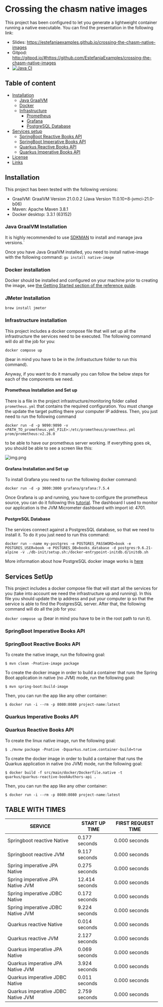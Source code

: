 # Crossing the chasm native images

This project has been configured to let you generate a lightweight container running a native executable.
You can find the presentation in the following link: 

- Slides: https://estefaniaexamples.github.io/crossing-the-chasm-native-images
- Gitpod: http://gitpod.io/#https://github.com/EstefaniaExamples/crossing-the-chasm-native-images
- [![Java CI](https://github.com/EstefaniaExamples/crossing-the-chasm-native-images/actions/workflows/build.yml/badge.svg)](https://github.com/EstefaniaExamples/crossing-the-chasm-native-images/actions/workflows/build.yml)

## Table of content

- [Installation](#installation)
    - [Java GraalVM](#java-graalvm-installation)
    - [Docker](#docker-installation)
    - [Infrastructure](#install-all-infra)
        - [Prometheus](#prometheus-installation-and-set-up)
        - [Grafana](#grafana-installation-and-set-up)
        - [PostgreSQL Database](#postgresql-database)
- [Services setup](#services-setup)
    - [SpringBoot Reactive Books API](#springboot-reactive-books-api)
    - [SpringBoot Imperative Books API](#springboot-imperative-books-api)
    - [Quarkus Reactive Books API](#quarkus-reactive-books-api)
    - [Quarkus Imperative Books API](#quarkus-imperative-books-api)
- [License](#license)
- [Links](#links)


## Installation

This project has been tested with the following versions:

- GraalVM: GraalVM Version 21.0.0.2 (Java Version 11.0.10+8-jvmci-21.0-b06)
- Maven: Apache Maven 3.8.1 
- Docker desktop: 3.3.1 (63152)

### Java GraalVM Installation
It is highly recommended to use [SDKMAN](https://sdkman.io/install) to install and manage java versions.`

Once you have Java GraalVM installed, you need to install native-image with the following command: ``` gu install native-image ```


### Docker installation
Docker should be installed and configured on your machine prior to creating the image, see [the Getting Started section of the reference guide](https://docs.spring.io/spring-native/docs/0.9.1-SNAPSHOT/reference/htmlsingle/#getting-started-buildpacks).

### JMeter Installation

```
brew install jmeter
```

### Infrastructure installation

This project includes a docker compose file that will set up all the infrastructure the services need to be executed. The following command will do all the job for you: 

``` 
docker compose up 
```  
(bear in mind you have to be in the /infrastucture folder to run this command).

Anyway, if you want to do it manually you can follow the below steps for each of the components we need. 

#### Prometheus Installation and Set up

There is a file in the project infrastructure/monitoring folder called ``` prometheus.yml ``` that contains the required configuration.
You must change the update the target putting there your computer IP address. Then, you just need to run the following command

``` docker run -d -p 9090:9090 -v <PATH_TO_prometheus.yml_FILE>:/etc/prometheus/prometheus.yml prom/prometheus:v2.26.0 ``` 

to be able to have our prometheus server working. If everything goes ok, you should be able to see a screen like  this:

![img.png](prometheus-targets-img.png)

#### Grafana Installation and Set up
To install Grafana you need to run the following docker command: 

``` docker run -d -p 3000:3000 grafana/grafana:7.5.4 ```

Once Grafana is up and running, you have to configure the prometheus source, you can do it following this [tutorial](https://ordina-jworks.github.io/monitoring/2020/11/16/monitoring-spring-prometheus-grafana.html).
The dashboard I used to monitor our application is the JVM Micrometer dashboard with import id: 4701.


#### PostgreSQL Database
The services connect against a PostgresSQL database, so that we need to install it. To do it you just need to run this command:

``` docker run --name my-postgres -e POSTGRES_PASSWORD=book -e POSTGRES_USER=book -e POSTGRES_DB=books_database -d postgres:9.6.21-alpine -v ./db-init/setup.sh:/docker-entrypoint-initdb.d/initdb.sh ```

More information about how PostgreSQL docker image works is [here](https://hub.docker.com/_/postgres?tab=description)


## Services SetUp

This project includes a docker compose file that will start all the services for you (take into account we need the infrastructure up and running). 
In this file you should update the ip address and put your computer ip so that the service is able to find the PostgresSQL server. After that, 
the following command will do all the job for you: 

``` docker compose up ```  (bear in mind you have to be in the root path to run it).

### SpringBoot Imperative Books API

### SpringBoot Reactive Books API

To create the native image, run the following goal:
```
$ mvn clean -Pnative-image package
```

To create the docker image in order to build a container that runs the Spring Boot application in native (no JVM) mode, run the following goal:

```
$ mvn spring-boot:build-image
```

Then, you can run the app like any other container:

```
$ docker run -i --rm -p 8080:8080 project-name:latest
```


### Quarkus Imperative Books API

### Quarkus Reactive Books API

To create the linux native image, run the following goal:
```
$ ./mvnw package -Pnative -Dquarkus.native.container-build=true
```

To create the docker image in order to build a container that runs the Quarkus application in native (no JVM) mode, run the following goal:

```
$ docker build -f src/main/docker/Dockerfile.native -t quarkus/quarkus-reactive-bookAuthors-api .
```

Then, you can run the app like any other container:

```
$ docker run -i --rm -p 8080:8080 project-name:latest
```



## TABLE WITH TIMES

|   SERVICE                             |  START UP TIME    |  FIRST REQUEST TIME
|---------------------------------------|-------------------|-----------------------|
|   Springboot reactive Native          |   0.177 seconds   |   0.000 seconds       |
|   Springboot reactive JVM             |   9.117 seconds   |   0.000 seconds       |
|   Spring imperative JPA Native        |   0.275 seconds   |   0.000 seconds       |
|   Spring imperative JPA Native JVM    |   12.414 seconds  |   0.000 seconds       |
|   Spring imperative JDBC Native       |   0.172 seconds   |   0.000 seconds       |
|   Spring imperative JDBC Native JVM   |   9.224 seconds   |   0.000 seconds       |
|   Quarkus reactive Native             |   0.014 seconds   |   0.000 seconds       |
|   Quarkus reactive JVM                |   2.127 seconds   |   0.000 seconds       |
|   Quarkus imperative JPA Native       |   0.069 seconds   |   0.000 seconds       |
|   Quarkus imperative JPA Native JVM   |   3.924 seconds   |   0.000 seconds       |
|   Quarkus imperative JDBC Native      |   0.011 seconds   |   0.000 seconds       |
|   Quarkus imperative JDBC Native JVM  |   2.759 seconds   |   0.000 seconds       |
